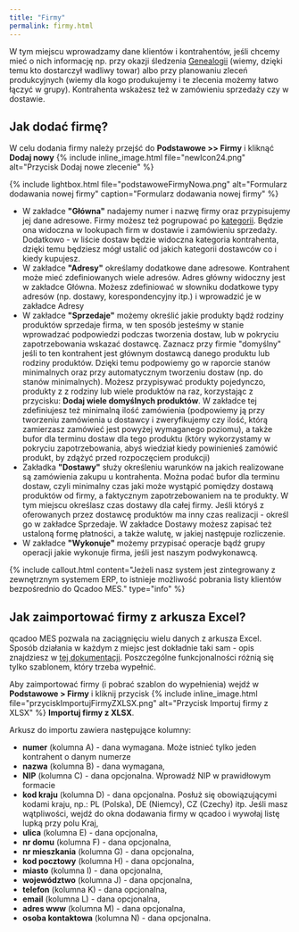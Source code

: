 ```yaml
---
title: "Firmy"
permalink: firmy.html
---
```


W tym miejscu wprowadzamy dane klientów i kontrahentów, jeśli chcemy mieć o nich informację np. przy okazji śledzenia [Genealogii](/genealogia) (wiemy, dzięki temu kto dostarczył wadliwy towar) albo przy planowaniu zleceń produkcyjnych (wiemy dla kogo produkujemy i te zlecenia możemy łatwo łączyć w grupy). Kontrahenta wskażesz też w zamówieniu sprzedaży czy w dostawie.  

## Jak dodać firmę?
W celu dodania firmy należy przejść do **Podstawowe >> Firmy**  i kliknąć **Dodaj nowy** {% include inline_image.html file="newIcon24.png" alt="Przycisk Dodaj nowe zlecenie" %} 

{% include lightbox.html file="podstawoweFirmyNowa.png" alt="Formularz dodawania nowej firmy" caption="Formularz dodawania nowej firmy" %}  


- W zakładce **"Główna"** nadajemy numer i nazwę firmy oraz przypisujemy jej dane adresowe. Firmy możesz też pogrupować po [kategorii](/slowniki). Będzie ona widoczna w lookupach firm w dostawie i zamówieniu sprzedaży. Dodatkowo - w liście dostaw będzie widoczna kategoria kontrahenta, dzięki temu będziesz mógł ustalić od jakich kategorii dostawców co i kiedy kupujesz.
- W zakładce **"Adresy"** określamy dodatkowe dane adresowe. Kontrahent może mieć zdefiniowanych wiele adresów. Adres główny widoczny jest w zakładce Główna. Możesz zdefiniować w słowniku dodatkowe typy adresów (np. dostawy, korespondencyjny itp.) i wprowadzić je w zakładce Adresy
- W zakładce **"Sprzedaje"** możemy określić jakie produkty bądź rodziny produktów sprzedaje firma, w ten sposób jesteśmy w stanie wprowadzać podpowiedzi podczas tworzenia dostaw, lub w pokryciu zapotrzebowania wskazać dostawcę. Zaznacz przy firmie "domyślny" jeśli to ten kontrahent jest głównym dostawcą danego produktu lub rodziny produktów. Dzięki temu podpowiemy go w raporcie stanów minimalnych oraz przy automatycznym tworzeniu dostaw (np. do stanów minimalnych). Możesz przypisywać produkty pojedynczo, produkty z z rodziny lub wiele produktów na raz, korzystając z przycisku: **Dodaj wiele domyślnych produktów**. W zakładce tej zdefiniujesz też minimalną ilość zamówienia (podpowiemy ją przy tworzeniu zamówienia u dostawcy i zweryfikujemy czy ilość, którą zamierzasz zamówieć jest powyżej wymaganego poziomu), a także bufor dla terminu dostaw dla tego produktu (który wykorzystamy w pokryciu zapotrzebowania, abyś wiedział kiedy powinienieś zamówić produkt, by zdążyć przed rozpoczęciem produkcji)
- Zakładka **"Dostawy"** służy określeniu warunków na jakich realizowane są zamówienia zakupu u kontrahenta. Można podać bufor dla terminu dostaw, czyli minimalny czas jaki może wystąpić pomiędzy dostawą produktów od firmy, a faktycznym zapotrzebowaniem na te produkty. W tym miejscu określasz czas dostawy dla całej firmy. Jeśli któryś z oferowanych przez dostawcę produktów ma inny czas realizacji - określ go w zakładce Sprzedaje. W zakładce Dostawy możesz zapisać też ustaloną formę płatności, a także walutę, w jakiej następuje rozliczenie.
- W zakładce **"Wykonuje"** możemy przypisać operacje bądź grupy operacji jakie wykonuje firma, jeśli jest naszym podwykonawcą.

{% include callout.html content="Jeżeli nasz system jest zintegrowany z zewnętrznym systemem ERP, to istnieje możliwość pobrania listy klientów bezpośrednio do Qcadoo MES." type="info" %} 

## Jak zaimportować firmy z arkusza Excel?

qcadoo MES pozwala na zaciągnięciu wielu danych z arkusza Excel. Sposób działania w każdym z miejsc jest dokładnie taki sam - opis znajdziesz w [tej dokumentacji](/import-z-excel). Poszczególne funkcjonalności różnią się tylko szablonem, który trzeba wypełnić.

Aby zaimportować firmy (i pobrać szablon do wypełnienia) wejdź w **Podstawowe > Firmy** i kliknij przycisk {% include inline_image.html file="przyciskImportujFirmyZXLSX.png" alt="Przycisk Importuj firmy z XLSX" %} **Importuj firmy z XLSX**.

Arkusz do importu zawiera następujące kolumny:

- **numer** (kolumna A) - dana wymagana. Może istnieć tylko jeden kontrahent o danym numerze
- **nazwa** (kolumna B) - dana wymagana,
- **NIP** (kolumna C) - dana opcjonalna. Wprowadź NIP w prawidłowym formacie
- **kod kraju** (kolumna D) - dana opcjonalna. Posłuż się obowiązującymi kodami kraju, np.: PL (Polska), DE (Niemcy), CZ (Czechy) itp. Jeśli masz wątpliwości, wejdź do okna dodawania firmy w qcadoo i wywołaj listę lupką przy polu Kraj,
- **ulica** (kolumna E) - dana opcjonalna,
- **nr domu** (kolumna F) - dana opcjonalna,
- **nr mieszkania** (kolumna G) - dana opcjonalna,
- **kod pocztowy** (kolumna H) - dana opcjonalna,
- **miasto** (kolumna I) - dana opcjonalna,
- **województwo** (kolumna J) - dana opcjonalna,
- **telefon** (kolumna K) - dana opcjonalna,
- **email** (kolumna L) - dana opcjonalna,
- **adres www** (kolumna M) - dana opcjonalna,
- **osoba kontaktowa** (kolumna N) - dana opcjonalna.


